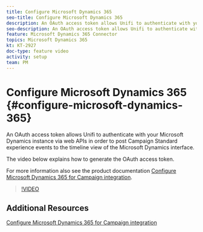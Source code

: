 ```yaml
---
title: Configure Microsoft Dynamics 365
seo-title: Configure Microsoft Dynamics 365
description: An OAuth access token allows Unifi to authenticate with your Microsoft Dynamics instance via web APIs in order to post Campaign Standard experience events to the timeline view of the Microsoft Dynamics interface. The video below explains how to generate the OAuth access token.
seo-description: An OAuth access token allows Unifi to authenticate with your Microsoft Dynamics instance via web APIs in order to post Campaign Standard experience events to the timeline view of the Microsoft Dynamics interface. The video below explains how to generate the OAuth access token.
feature: Microsoft Dynamics 365 Connector
topics: Microsoft Dynamics 365
kt: KT-2927
doc-type: feature video
activity: setup
team: PM
---
```


# Configure Microsoft Dynamics 365 {#configure-microsoft-dynamics-365}

An OAuth access token allows Unifi to authenticate with your Microsoft Dynamics instance via web APIs in order to post Campaign Standard experience events to the timeline view of the Microsoft Dynamics interface.

The video below explains how to generate the OAuth access token.

For more information also see the product documentation [Configure Microsoft Dynamics 365 for Campaign integration](https://helpx-internal.corp.adobe.com/content/help/en/campaign/kb/ms-dynamics-integration.html).

>[!VIDEO](https://video.tv.adobe.com/v/27637?quality=12)

## Additional Resources

[Configure Microsoft Dynamics 365 for Campaign integration](https://helpx.adobe.com/content/help/en/campaign/kb/ms-dynamics-integration.html)
